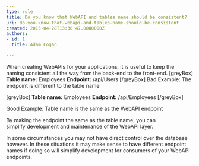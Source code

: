 ```yaml
---
type: rule
title: Do you know that WebAPI and tables name should be consistent?
uri: do-you-know-that-webapi-and-tables-name-should-be-consistent
created: 2015-04-28T13:30:47.0000000Z
authors:
- id: 1
  title: Adam Cogan

---
```


When creating WebAPIs for your applications, it is useful to keep the naming consistent all the way from the back-end to the front-end. 
[greyBox]   **Table name:**  Employees
 **Endpoint:**  /api/Users
  [/greyBox]
Bad Example: The endpoint is different to the table name




[greyBox]   **Table name:**  Employees
 **Endpoint:**  /api/Employees
  [/greyBox]

Good Example: Table name is the same as the WebAPI endpoint


By making the endpoint the same as the table name, you can simplify development and maintenance of the WebAPI layer.

In some circumstances you may not have direct control over the database however. In these situations it may make sense to have different endpoint names if doing so will simplify development for consumers of your WebAPI endpoints.
